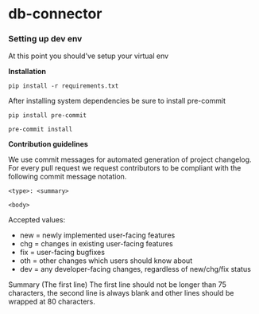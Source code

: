 # db-connector

### Setting up dev env
At this point you should've setup your virtual env

**Installation**

```
pip install -r requirements.txt
```

After installing system dependencies be sure to install pre-commit

```
pip install pre-commit

pre-commit install
```

**Contribution guidelines**

We use commit messages for automated generation of project changelog. For every pull request we request contributors to be compliant with the following commit message notation.

```
<type>: <summary>

<body>
```

Accepted <type> values:

- new = newly implemented user-facing features
- chg = changes in existing user-facing features
- fix = user-facing bugfixes
- oth = other changes which users should know about
- dev = any developer-facing changes, regardless of new/chg/fix status

Summary (The first line)
The first line should not be longer than 75 characters, the second line is always blank and other lines should be wrapped at 80 characters.
